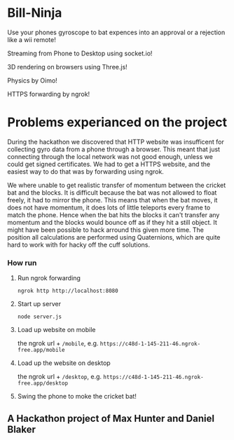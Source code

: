 # Bill-Ninja

Use your phones gyroscope to bat expences into an approval or a rejection like a wii remote!

Streaming from Phone to Desktop using socket.io!

3D rendering on browsers using Three.js!

Physics by Oimo!

HTTPS forwarding by ngrok!

# Problems experianced on the project

During the hackathon we discovered that HTTP website was insufficent for collecting gyro data from a phone through a browser.
This meant that just connecting through the local network was not good enough, unless we could get signed certificates.
We had to get a HTTPS website, and the easiest way to do that was by forwarding using ngrok.

We where unable to get realistic transfer of momentum between the cricket bat and the blocks.
It is difficult because the bat was not allowed to float freely, it had to mirror the phone.
This means that when the bat moves, it does not have momentum, it does lots of little teleports every frame to match the phone.
Hence when the bat hits the blocks it can't transfer any momentum and the blocks would bounce off as if they hit a still object.
It might have been possible to hack arround this given more time.
The position all calculations are performed using Quaternions, which are quite hard to work with for hacky off the cuff solutions.

### How run

1. Run ngrok forwarding

    ```ngrok http http://localhost:8080```

2. Start up server

    ```node server.js```

3. Load up website on mobile

    the ngrok url + `/mobile`, e.g. `https://c48d-1-145-211-46.ngrok-free.app/mobile`

4. Load up the website on desktop

    the ngrok url + `/desktop`, e.g. `https://c48d-1-145-211-46.ngrok-free.app/desktop`

5. Swing the phone to moke the cricket bat!


## A Hackathon project of Max Hunter and Daniel Blaker